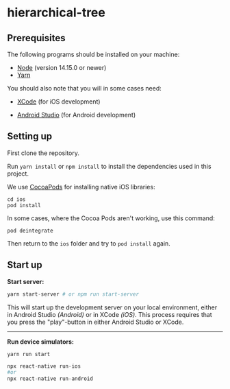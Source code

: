 # hierarchical-tree


## Prerequisites

The following programs should be installed on your machine:

- [Node](https://nodejs.org) (version 14.15.0 or newer)
- [Yarn](https://yarnpkg.com)

You should also note that you will in some cases need:

- [XCode](https://developer.apple.com/xcode/) (for iOS development)
  
- [Android Studio](https://developer.android.com/studio) (for Android development)

## Setting up

First clone the repository.

Run `yarn install` or `npm install` to install the dependencies used in this project.

We use [CocoaPods](https://cocoapods.org/) for installing native iOS libraries:

```
cd ios
pod install
```

In some cases, where the Cocoa Pods aren't working, use this command:

`pod deintegrate`

Then return to the `ios` folder and try to `pod install` again.

## Start up

**Start server:**

```elixir
yarn start-server # or npm run start-server
```

This will start up the development server on your local environment, either in Android Studio _(Android)_ or in XCode _(iOS)_. This process requires that you press the "play"-button in either Android Studio or XCode.

---

**Run device simulators:**

 `yarn run start`

```elixir
npx react-native run-ios
#or
npx react-native run-android
```



